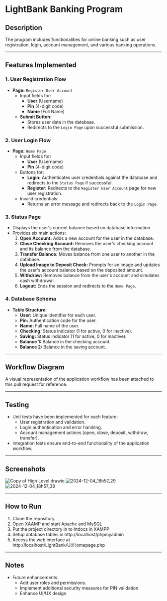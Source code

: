 
# LightBank Banking Program

## Description
The program includes functionalities for online banking such as user registration, login, account management, and various banking operations.

---

## Features Implemented

### 1. User Registration Flow
- **Page:** `Register User Account`
  - Input fields for:
    - **User** (Username)
    - **Pin** (4-digit code)
    - **Name** (Full Name)
  - **Submit Button:**
    - Stores user data in the database.
    - Redirects to the `Login Page` upon successful submission.
    
### 2. User Login Flow
- **Page:** `Home Page`
  - Input fields for:
    - **User** (Username)
    - **Pin** (4-digit code)
  - Buttons for:
    - **Login:** Authenticates user credentials against the database and redirects to the `Status Page` if successful.
    - **Register:** Redirects to the `Register User Account` page for new user registration.
  - Invalid credentials:
    - Returns an error message and redirects back to the `Login Page`.

### 3. Status Page
- Displays the user's current balance based on database information.
- Provides six main actions:
  1. **Open Account:** Adds a new account for the user in the database.
  2. **Close Checking Account:** Removes the user's checking account and its balance from the database.
  3. **Transfer Balance:** Moves balance from one user to another in the database.
  4. **Upload Image to Deposit Check:** Prompts for an image and updates the user's account balance based on the deposited amount.
  5. **Withdraw:** Removes balance from the user's account and simulates cash withdrawal.
  6. **Logout:** Ends the session and redirects to the `Home Page`.

### 4. Database Schema
- **Table Structure:**
  - **User:** Unique identifier for each user.
  - **Pin:** Authentication code for the user.
  - **Name:** Full name of the user.
  - **Checking:** Status indicator (1 for active, 0 for inactive).
  - **Saving:** Status indicator (1 for active, 0 for inactive).
  - **Balance 1:** Balance in the checking account.
  - **Balance 2:** Balance in the saving account.

---

## Workflow Diagram
A visual representation of the application workflow has been attached to this pull request for reference.

---

## Testing
- Unit tests have been implemented for each feature:
  - User registration and validation.
  - Login authentication and error handling.
  - Account management actions (open, close, deposit, withdraw, transfer).
- Integration tests ensure end-to-end functionality of the application workflow.

---

## Screenshots
![Copy of High Level drawio](https://github.com/user-attachments/assets/c443f909-c42f-4352-8ee5-63ece496ff7c)
![2024-12-04_18h57_29](https://github.com/user-attachments/assets/10378e23-be3d-4e7c-bec7-5b70b26df470)
![2024-12-04_18h57_38](https://github.com/user-attachments/assets/f67ec562-24dc-4fad-a3d5-7256e3b15d20)

---

## How to Run
1. Clone the repository.
2. Open XAAMP and start Apache and MySQL
2. Put the project directory in to htdocs in XAMPP
3. Setup database tables in http://localhost/phpmyadmin
4. Access the web interface at http://localhost/LightBank/UI/Homepage.php

---

## Notes
- Future enhancements:
  - Add user roles and permissions.
  - Implement additional security measures for PIN validation.
  - Enhance UI/UX design.
